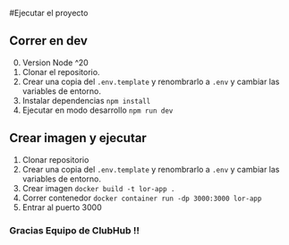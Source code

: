 #Ejecutar el proyecto



## Correr en dev
0. Version Node ^20
1. Clonar el repositorio.
2. Crear una copia del ```.env.template``` y renombrarlo a ```.env``` y cambiar las variables de entorno.
3. Instalar dependencias ```npm install```
4. Ejecutar en modo desarrollo ```npm run dev```

## Crear imagen y ejecutar
1. Clonar repositorio
2. Crear una copia del ```.env.template``` y renombrarlo a ```.env``` y cambiar las variables de entorno.
3. Crear imagen ```docker build -t lor-app .```
4. Correr contenedor ```docker container run -dp 3000:3000 lor-app```
5. Entrar al puerto 3000 

### Gracias Equipo de ClubHub !! 
